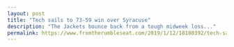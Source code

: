 ```yaml
---
layout: post
title: "Tech sails to 73-59 win over Syracuse"
description: "The Jackets bounce back from a tough midweek loss..."
permalink: https://www.fromtherumbleseat.com/2019/1/12/18180392/tech-sails-to-73-59-win-over-syracuse-ncaa-basketball-jose-alvarado-syracuse-orange
---
```

